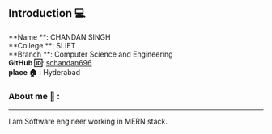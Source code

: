 ## Introduction :computer:
**Name **:     CHANDAN SINGH
<br>
**College **: SLIET
<br>
**Branch **: Computer Science and Engineering 
<br>
**GitHub  :id:**: [schandan696](https://github.com/schandan696)
<br>
**place :house:** : Hyderabad
### About me :boy: :
---
I am Software engineer working in MERN stack.
